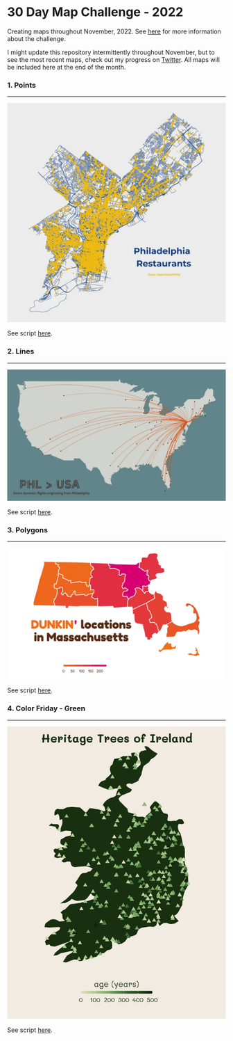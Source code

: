 # 30 Day Map Challenge - 2022
Creating maps throughout November, 2022. See [here](https://30daymapchallenge.com/) for more information about the challenge.

I might update this repository intermittently throughout November, but to see the most recent maps, check out my progress on [Twitter](https://twitter.com/_helenschmidt_). All maps will be included here at the end of the month.

### 1. Points 
***
![](https://github.com/hschmidt12/30DayMapChallenge-2022/blob/main/maps/day1_points.jpeg?raw=true)

See script [here](https://github.com/hschmidt12/30DayMapChallenge-2022/blob/main/scripts/day1_points.R). 

### 2. Lines 
***
![](https://github.com/hschmidt12/30DayMapChallenge-2022/blob/main/maps/day2_lines.jpeg?raw=true)

See script [here](https://github.com/hschmidt12/30DayMapChallenge-2022/blob/main/scripts/day2_lines.R).

### 3. Polygons 
***
![](https://github.com/hschmidt12/30DayMapChallenge-2022/blob/main/maps/day3_polygons.jpeg?raw=true)

See script [here](https://github.com/hschmidt12/30DayMapChallenge-2022/blob/main/scripts/day3_polygons.R).

### 4. Color Friday - Green 
***
![](https://github.com/hschmidt12/30DayMapChallenge-2022/blob/main/maps/day4_colorfriday_green.jpeg?raw=true)

See script [here](https://github.com/hschmidt12/30DayMapChallenge-2022/blob/main/scripts/day4_colorfriday_green.R).

